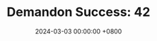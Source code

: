 ---
title: "Demandon Success: 42"
date: 2024-03-03 00:00:00 +0800
categories: [Blogging]
tag: [Blogging]
image: https://pbs.twimg.com/media/GHLBeA1XYAAHozC?format=jpg&name=large
---